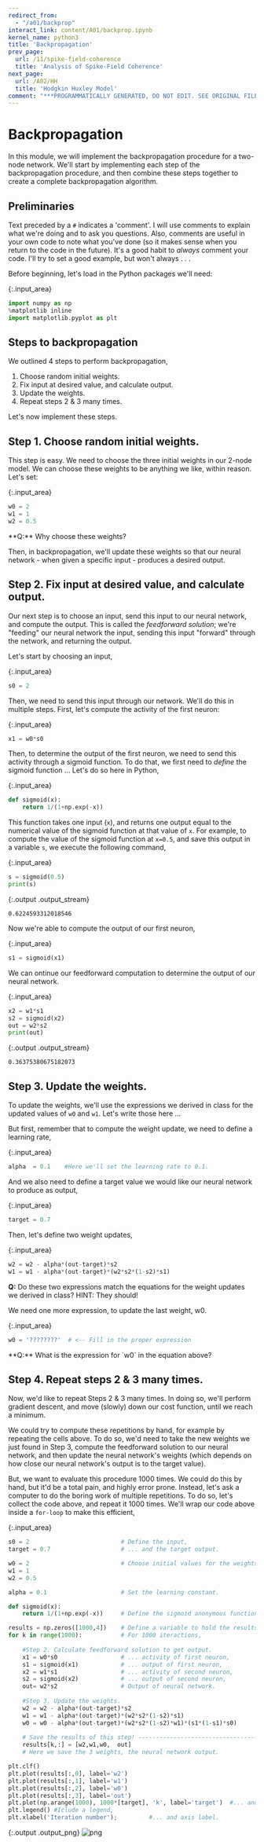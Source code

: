 ```yaml
---
redirect_from:
  - "/a01/backprop"
interact_link: content/A01/backprop.ipynb
kernel_name: python3
title: 'Backpropagation'
prev_page:
  url: /11/spike-field-coherence
  title: 'Analysis of Spike-Field Coherence'
next_page:
  url: /A02/HH
  title: 'Hodgkin Huxley Model'
comment: "***PROGRAMMATICALLY GENERATED, DO NOT EDIT. SEE ORIGINAL FILES IN /content***"
---
```


# Backpropagation

In this module, we will implement the backpropagation procedure for a two-node network. We'll start by implementing each step of the backpropagation procedure, and then combine these steps together to create a complete backpropagation algorithm.

##  Preliminaries
Text preceded by a `#` indicates a 'comment'.  I will use comments to explain what we're doing and to ask you questions.  Also, comments are useful in your own code to note what you've done (so it makes sense when you return to the code in the future).  It's a good habit to *always* comment your code.  I'll try to set a good example, but won't always . . . 

Before beginning, let's load in the Python packages we'll need:



{:.input_area}
```python
import numpy as np
%matplotlib inline
import matplotlib.pyplot as plt
```


##  Steps to backpropagation

We outlined 4 steps to perform backpropagation,

   1. Choose random initial weights.
   2. Fix input at desired value, and calculate output.
   3. Update the weights.
   4. Repeat steps 2 & 3 many times.

Let's now implement these steps.

## Step 1. Choose random initial weights.
  This step is easy. We need to choose the three initial weights in our
  2-node model.  We can choose these weights to be anything we like,
  within reason.  Let's set:



{:.input_area}
```python
w0 = 2
w1 = 1
w2 = 0.5
```


<div class="alert alert-block alert-info">
**Q:**  Why choose these weights?
</div>

Then, in backpropagation, we'll update these weights so that our neural
network - when given a specific input - produces a desired output.

## Step 2.  Fix input at desired value, and calculate output.
  Our next step is to choose an input, send this input to our neural
  network, and compute the output.  This is called the *feedforward
  solution*; we're "feeding" our neural network the input, sending this
  input "forward" through the network, and returning the output.

  Let's start by choosing an input,



{:.input_area}
```python
s0 = 2
```


  Then, we need to send this input through our network. We'll do this in
  multiple steps.  First, let's compute the activity of the first neuron:



{:.input_area}
```python
x1 = w0*s0
```


  Then, to determine the output of the first neuron, we need to send this
  activity through a sigmoid function.  To do that, we first need to
  *define* the sigmoid function ... Let's do so here in Python,



{:.input_area}
```python
def sigmoid(x):
    return 1/(1+np.exp(-x))
```


  This function takes one input (`x`), and returns one output equal to the numerical
  value of the sigmoid function at that value of `x`. For example, to
  compute the value of the sigmoid function at `x=0.5`, and save this output
  in a variable `s`, we execute the following command,



{:.input_area}
```python
s = sigmoid(0.5)
print(s)
```


{:.output .output_stream}
```
0.6224593312018546

```

Now we're able to compute the output of our first neuron,



{:.input_area}
```python
s1 = sigmoid(x1)
```


We can ontinue our feedforward computation to determine the output of our neural network.



{:.input_area}
```python
x2 = w1*s1
s2 = sigmoid(x2)
out = w2*s2
print(out)
```


{:.output .output_stream}
```
0.36375380675182073

```

## Step 3.  Update the weights.
 To update the weights, we'll use the expressions we derived in class 
 for the updated values of `w0` and `w1`.  Let's write those here ...

 But first, remember that to compute the weight update, we need to define
 a learning rate,



{:.input_area}
```python
alpha  = 0.1    #Here we'll set the learning rate to 0.1.
```


And we also need to define a target value we would like our neural network to produce as output,



{:.input_area}
```python
target = 0.7
```


Then, let's define two weight updates,



{:.input_area}
```python
w2 = w2 - alpha*(out-target)*s2
w1 = w1 - alpha*(out-target)*(w2*s2*(1-s2)*s1)
```


<div class="alert alert-block alert-info">

**Q:**  Do these two expressions match the equations for the weight updates we derived in class?  HINT: They should!
</div>

We need one more expression, to update the last weight, w0.



{:.input_area}
```python
w0 = '????????'  # <-- Fill in the proper expression
```


<div class="alert alert-block alert-info">
**Q:** What is the expression for `w0` in the equation above?
</div>

## Step 4.  Repeat steps 2 & 3 many times.
 Now, we'd like to repeat Steps 2 & 3 many times. In doing so, we'll
 perform gradient descent, and move (slowly) down our cost function,
 until we reach a minimum.

 We could try to compute these repetitions by hand, for example by repeating
 the cells above. To do so, we'd need to take the new weights we just
 found in Step 3, compute the feedforward solution to our neural network,
 and then update the neural network's weights (which depends on how close
 our neural network's output is to the target value).

 But, we want to evaluate this procedure 1000 times. We could do this by
 hand, but it'd be a total pain, and highly error prone. Instead, let's
 ask a computer to do the boring work of multiple repetitions. To do so,
 let's collect the code above, and repeat it 1000 times. We'll wrap our
 code above inside a `for-loop` to make this efficient,




{:.input_area}
```python
s0 = 2                          # Define the input,
target = 0.7                    # ... and the target output.

w0 = 2                          # Choose initial values for the weights.
w1 = 1
w2 = 0.5

alpha = 0.1                     # Set the learning constant.

def sigmoid(x):
    return 1/(1+np.exp(-x))     # Define the sigmoid anonymous function.

results = np.zeros([1000,4])    # Define a variable to hold the results of each iteration.    
for k in range(1000):           # For 1000 iteractions,
    
    #Step 2. Calculate feedforward solution to get output.
    x1 = w0*s0                  # ... activity of first neuron,
    s1 = sigmoid(x1)            # ... output of first neuron,
    x2 = w1*s1                  # ... activity of second neuron,
    s2 = sigmoid(x2)            # ... output of second neuron,
    out= w2*s2                  # Output of neural network.
    
    #Step 3. Update the weights.
    w2 = w2 - alpha*(out-target)*s2
    w1 = w1 - alpha*(out-target)*(w2*s2*(1-s2)*s1)
    w0 = w0 - alpha*(out-target)*(w2*s2*(1-s2)*w1)*(s1*(1-s1)*s0)
    
    # Save the results of this step! --------------------------------------
    results[k,:] = [w2,w1,w0,  out]
    # Here we save the 3 weights, the neural network output.

plt.clf()
plt.plot(results[:,0], label='w2')
plt.plot(results[:,1], label='w1')
plt.plot(results[:,2], label='w0')
plt.plot(results[:,3], label='out')
plt.plot(np.arange(1000), 1000*[target], 'k', label='target')  #... and plot the *target*.
plt.legend() #Iclude a legend,
plt.xlabel('Iteration number');         #... and axis label.
```



{:.output .output_png}
![png](../images/A01/backprop_30_0.png)


